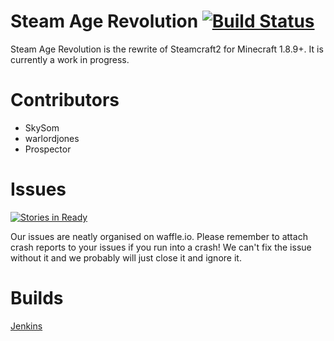 # Steam Age Revolution [![Build Status](http://jenkins.k-4u.nl/view/BrassGoggledCoders/job/Steam%20Age%20Revolution/badge/icon)](http://jenkins.k-4u.nl/view/BrassGoggledCoders/job/Steam%20Age%20Revolution/)
Steam Age Revolution is the rewrite of Steamcraft2 for Minecraft 1.8.9+. It is currently a work in progress.

# Contributors

* SkySom
* warlordjones
* Prospector

# Issues
[![Stories in Ready](https://badge.waffle.io/BrassGoggledCoders/SteamAgeRevolution.svg?label=ready&title=Ready)](http://waffle.io/BrassGoggledCoders/SteamAgeRevolution)

Our issues are neatly organised on waffle.io. Please remember to attach crash reports to your issues if you run into a crash! We can't fix the issue without it and we probably will just close it and ignore it.

# Builds
[Jenkins](http://jenkins.k-4u.nl/view/BrassGoggledCoders/job/Steam%20Age%20Revolution/)
